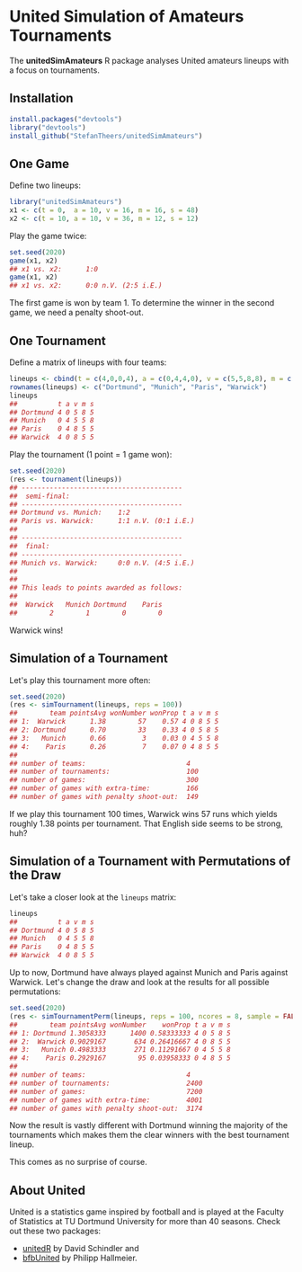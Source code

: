 # United Simulation of Amateurs Tournaments

The **unitedSimAmateurs** R package analyses United amateurs
lineups with a focus on tournaments.

## Installation
```R
install.packages("devtools")
library("devtools")
install_github("StefanTheers/unitedSimAmateurs")
```

## One Game
Define two lineups:
```R
library("unitedSimAmateurs")
x1 <- c(t = 0,  a = 10, v = 16, m = 16, s = 48)
x2 <- c(t = 10, a = 10, v = 36, m = 12, s = 12)
```
Play the game twice:
```R
set.seed(2020)
game(x1, x2)
## x1 vs. x2:      1:0
game(x1, x2)
## x1 vs. x2:      0:0 n.V. (2:5 i.E.)
```
The first game is won by team 1.
To determine the winner in the second game, we need a penalty shoot-out.


## One Tournament
Define a matrix of lineups with four teams:
```R
lineups <- cbind(t = c(4,0,0,4), a = c(0,4,4,0), v = c(5,5,8,8), m = c(8,5,5,5), s = c(5,8,5,5))
rownames(lineups) <- c("Dortmund", "Munich", "Paris", "Warwick")
lineups
##          t a v m s
## Dortmund 4 0 5 8 5
## Munich   0 4 5 5 8
## Paris    0 4 8 5 5
## Warwick  4 0 8 5 5
```
Play the tournament (1 point = 1 game won):
```R
set.seed(2020)
(res <- tournament(lineups))
## ----------------------------------------
##  semi-final:
## ----------------------------------------
## Dortmund vs. Munich:    1:2
## Paris vs. Warwick:      1:1 n.V. (0:1 i.E.)
##
## ----------------------------------------
##  final:
## ----------------------------------------
## Munich vs. Warwick:     0:0 n.V. (4:5 i.E.)
##
##
## This leads to points awarded as follows:
##
##  Warwick   Munich Dortmund    Paris
##        2        1        0        0
```
Warwick wins!


## Simulation of a Tournament
Let's play this tournament more often:
```R
set.seed(2020)
(res <- simTournament(lineups, reps = 100))
##        team pointsAvg wonNumber wonProp t a v m s
## 1:  Warwick      1.38        57    0.57 4 0 8 5 5
## 2: Dortmund      0.70        33    0.33 4 0 5 8 5
## 3:   Munich      0.66         3    0.03 0 4 5 5 8
## 4:    Paris      0.26         7    0.07 0 4 8 5 5
##
## number of teams:                         4
## number of tournaments:                   100
## number of games:                         300
## number of games with extra-time:         166
## number of games with penalty shoot-out:  149
```
If we play this tournament 100 times, Warwick wins 57 runs which yields
roughly 1.38 points per tournament. That English side seems to be strong, huh?


## Simulation of a Tournament with Permutations of the Draw
Let's take a closer look at the `lineups` matrix:
```R
lineups
##          t a v m s
## Dortmund 4 0 5 8 5
## Munich   0 4 5 5 8
## Paris    0 4 8 5 5
## Warwick  4 0 8 5 5
```
Up to now, Dortmund have always played against Munich and Paris against Warwick.
Let's change the draw and look at the results for all possible permutations:
```R
set.seed(2020)
(res <- simTournamentPerm(lineups, reps = 100, ncores = 8, sample = FALSE))
##        team pointsAvg wonNumber    wonProp t a v m s
## 1: Dortmund 1.3058333      1400 0.58333333 4 0 5 8 5
## 2:  Warwick 0.9029167       634 0.26416667 4 0 8 5 5
## 3:   Munich 0.4983333       271 0.11291667 0 4 5 5 8
## 4:    Paris 0.2929167        95 0.03958333 0 4 8 5 5
##
## number of teams:                         4
## number of tournaments:                   2400
## number of games:                         7200
## number of games with extra-time:         4001
## number of games with penalty shoot-out:  3174
```
Now the result is vastly different with Dortmund winning the majority
of the tournaments which makes them the clear winners with the best
tournament lineup.

This comes as no surprise of course.


## About United
United is a statistics game inspired by football and is played at the
Faculty of Statistics at TU Dortmund University for more than 40 seasons.
Check out these two packages:
* [unitedR](https://cran.r-project.org/package=unitedR) by David Schindler and
* [bfbUnited](https://gitlab.com/fchalligalli/bfbunited) by Philipp Hallmeier.

